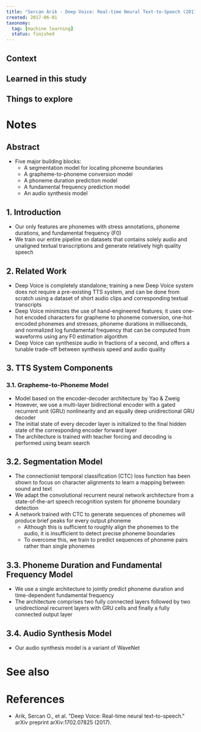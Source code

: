 ```yaml
---
title: "Sercan Arik - Deep Voice: Real-time Neural Text-to-Speech (2017)"
created: 2017-06-01
taxonomy:
  tag: [machine learning]
  status: finished
---
```


## Context

## Learned in this study

## Things to explore

# Notes
## Abstract
* Five major building blocks:
	* A segmentation model for locating phoneme boundaries
	* A grapheme-to-phoneme conversion model
	* A phoneme duration prediction model
	* A fundamental frequency prediction model
	* An audio synthesis model

## 1. Introduction
* Our only features are phonemes with stress annotations, phoneme durations, and fundamental frequency (F0)
* We train our entire pipeline on datasets that contains solely audio and unaligned textual transcriptions and generate relatively high quality speech

## 2. Related Work
* Deep Voice is completely standalone; training a new Deep Voice system does not require a pre-existing TTS system, and can be done from scratch using a dataset of short audio clips and corresponding textual transcripts
* Deep Voice minimizes the use of hand-engineered features; it uses one-hot encoded characters for grapheme to phoneme conversion, one-hot encoded phonemes and stresses, phoneme durations in milliseconds, and normalized log fundamental frequency that can be computed from waveforms using any F0 estimation algorithm
* Deep Voice can synthesize audio in fractions of a second, and offers a tunable trade-off between synthesis speed and audio quality

## 3. TTS System Components
### 3.1. Grapheme-to-Phoneme Model
* Model based on the encoder-decoder architecture by Yao & Zweig
* However, we use a multi-layer bidirectional encoder with a gated recurrent unit (GRU) nonlinearity and an equally deep unidirectional GRU decoder
* The initial state of every decoder layer is initialized to the final hidden state of the corresponding encoder forward layer
* The architecture is trained with teacher forcing and decoding is performed using beam search

## 3.2. Segmentation Model
* The connectionist temporal classification (CTC) loss function has been shown to focus on character alignments to learn a mapping between sound and text
* We adapt the convolutional recurrent neural network architecture from a state-of-the-art speech recognition system for phoneme boundary detection
* A network trained with CTC to generate sequences of phonemes will produce brief peaks for every output phoneme
	* Although this is sufficient to roughly align the phonemes to the audio, it is insufficient to detect precise phoneme boundaries
	* To overcome this, we train to predict sequences of phoneme pairs rather than single phonemes

## 3.3. Phoneme Duration and Fundamental Frequency Model
* We use a single architecture to jointly predict phoneme duration and time-dependent fundamental frequency
* The architecture comprises two fully connected layers followed by two unidirectional recurrent layers with GRU cells and finally a fully connected output layer

## 3.4. Audio Synthesis Model
* Our audio synthesis model is a variant of WaveNet

# See also

# References
* Arik, Sercan O., et al. "Deep Voice: Real-time neural text-to-speech." arXiv preprint arXiv:1702.07825 (2017).
